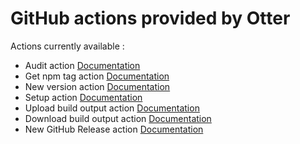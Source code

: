 # GitHub actions provided by Otter

Actions currently available :
* Audit action [Documentation](audit/readme.md)
* Get npm tag action [Documentation](get-npm-tag/readme.md)
* New version action [Documentation](new-version/readme.md)
* Setup action [Documentation](setup/readme.md)
* Upload build output action [Documentation](upload-build-output/readme.md)
* Download build output action [Documentation](download-build-output/readme.md)
* New GitHub Release action [Documentation](release/readme.md)

